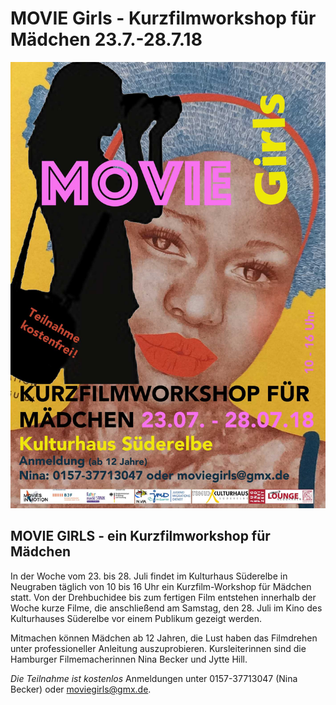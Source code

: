 # MOVIE Girls - Kurzfilmworkshop für Mädchen 23.7.-28.7.18

![](/img/Movie-Girls-Plakat.jpg)

## MOVIE GIRLS - ein Kurzfilmworkshop für Mädchen 

In der Woche vom 23. bis 28. Juli findet im Kulturhaus Süderelbe in Neugraben 
täglich von 10 bis 16 Uhr ein Kurzfilm-Workshop für Mädchen statt. 
Von der Drehbuchidee bis zum fertigen Film entstehen innerhalb der Woche kurze Filme, 
die anschließend am Samstag, den 28. Juli im Kino des Kulturhauses Süderelbe vor einem 
Publikum gezeigt werden. 

Mitmachen können Mädchen ab 12 Jahren, die Lust haben das Filmdrehen unter professioneller Anleitung auszuprobieren.
Kursleiterinnen sind die Hamburger Filmemacherinnen Nina Becker und Jytte Hill.

*Die Teilnahme ist kostenlos*
Anmeldungen unter 0157-37713047 (Nina Becker) oder moviegirls@gmx.de.


